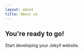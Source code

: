 ```yaml
---
layout: about
title: About us
---
```


## You're ready to go!

Start developing your Jekyll website.
